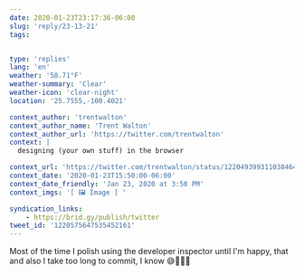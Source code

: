 ```yaml
---
date: 2020-01-23T23:17:36-06:00
slug: 'reply/23-13-21'
tags:


type: 'replies'
lang: 'en'
weather: '58.71°F'
weather-summary: 'Clear'
weather-icon: 'clear-night'
location: '25.7555,-100.4021'

context_author: 'trentwalton'
context_author_name: 'Trent Walton'
context_author_url: 'https://twitter.com/trentwalton'
context: |
  designing (your own stuff) in the browser‪

context_url: 'https://twitter.com/trentwalton/status/1220493993110384641?s=12'
context_date: '2020-01-23T15:50:00-06:00'
context_date_friendly: 'Jan 23, 2020 at 3:50 PM'
context_imgs: '[ 🖼 Image ] '

syndication_links:
    - https://brid.gy/publish/twitter
tweet_id: '1220575647535452161'
---
```

Most of the time I polish using the developer inspector until I'm happy, that and also I take too long to commit, I know  😅🤷🏻‍♂️